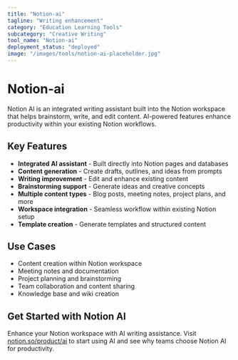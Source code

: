 ```yaml
---
title: "Notion-ai"
tagline: "Writing enhancement"
category: "Education Learning Tools"
subcategory: "Creative Writing"
tool_name: "Notion-ai"
deployment_status: "deployed"
image: "/images/tools/notion-ai-placeholder.jpg"
---
```


# Notion-ai

Notion AI is an integrated writing assistant built into the Notion workspace that helps brainstorm, write, and edit content. AI-powered features enhance productivity within your existing Notion workflows.

## Key Features

- **Integrated AI assistant** - Built directly into Notion pages and databases
- **Content generation** - Create drafts, outlines, and ideas from prompts
- **Writing improvement** - Edit and enhance existing content
- **Brainstorming support** - Generate ideas and creative concepts
- **Multiple content types** - Blog posts, meeting notes, project plans, and more
- **Workspace integration** - Seamless workflow within existing Notion setup
- **Template creation** - Generate templates and structured content

## Use Cases

- Content creation within Notion workspace
- Meeting notes and documentation
- Project planning and brainstorming
- Team collaboration and content sharing
- Knowledge base and wiki creation

## Get Started with Notion AI

Enhance your Notion workspace with AI writing assistance. Visit [notion.so/product/ai](https://www.notion.so/product/ai) to start using AI and see why teams choose Notion AI for productivity.
